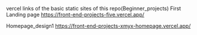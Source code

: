 vercel links of the basic static sites of this repo(Beginner_projects)
First Landing page
  https://front-end-projects-five.vercel.app/

Homepage_design1
  https://front-end-projects-xmyx-homepage.vercel.app/
